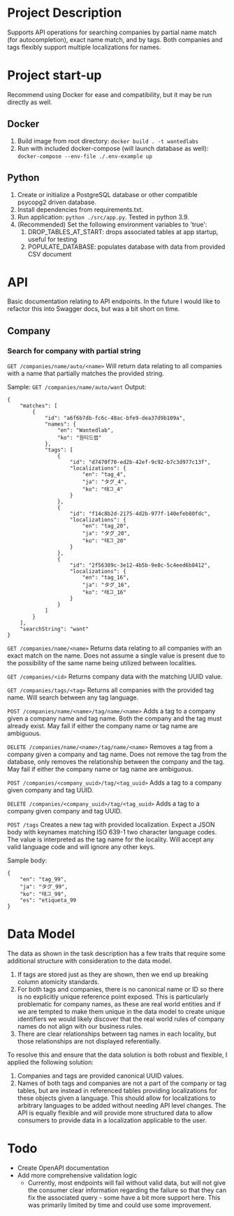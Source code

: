 # Project Description

Supports API operations for searching companies by partial name match (for autocompletion), exact name match, and by tags. Both companies and tags flexibly support multiple localizations for names.

# Project start-up
Recommend using Docker for ease and compatibility, but it may be run directly as well.

## Docker
1. Build image from root directory: `docker build . -t wantedlabs`
2. Run with included docker-compose (will launch database as well): `docker-compose --env-file ./.env-example up`

## Python
1. Create or initialize a PostgreSQL database or other compatible psycopg2 driven database.
2. Install dependencies from requirements.txt.
3. Run application: `python ./src/app.py`. Tested in python 3.9.
4. (Recommended) Set the following environment variables to 'true':
   1. DROP_TABLES_AT_START: drops associated tables at app startup, useful for testing
   2. POPULATE_DATABASE: populates database with data from provided CSV document


# API
Basic documentation relating to API endpoints. In the future I would like to refactor this into Swagger docs, but was a bit short on time.

## Company

### Search for company with partial string

`GET /companies/name/auto/<name>`
Will return data relating to all companies with a name that partially matches the provided string.

Sample: `GET /companies/name/auto/want`
Output:
```
{
    "matches": [
        {
            "id": "a6f6b7db-fc6c-48ac-bfe9-dea37d9b109a",
            "names": {
                "en": "Wantedlab",
                "ko": "원티드랩"
            },
            "tags": [
                {
                    "id": "d7470f70-ed2b-42ef-9c92-b7c3d977c13f",
                    "localizations": {
                        "en": "tag_4",
                        "ja": "タグ_4",
                        "ko": "태그_4"
                    }
                },
                {
                    "id": "f14c8b2d-2175-4d2b-977f-140efeb80fdc",
                    "localizations": {
                        "en": "tag_20",
                        "ja": "タグ_20",
                        "ko": "태그_20"
                    }
                },
                {
                    "id": "2f56389c-3e12-4b5b-9e8c-5c4eed6b8412",
                    "localizations": {
                        "en": "tag_16",
                        "ja": "タグ_16",
                        "ko": "태그_16"
                    }
                }
            ]
        }
    ],
    "searchString": "want"
}
```


`GET /companies/name/<name>`
Returns data relating to all companies with an exact match on the name. Does not assume a single value is present due to the possibility of the same name being utilized between localities.

`GET /companies/<id>`
Returns company data with the matching UUID value.

`GET /companies/tags/<tag>`
Returns all companies with the provided tag name.  Will search between any tag language.

`POST /companies/name/<name>/tag/name/<name>`
Adds a tag to a company given a company name and tag name. Both the company and the tag must already exist. May fail if either the company name or tag name are ambiguous.

`DELETE /companies/name/<name>/tag/name/<name>`
Removes a tag from a company given a company and tag name. Does not remove the tag from the database, only removes the relationship between the company and the tag.  May fail if either the company name or tag name are ambiguous.

`POST /companies/<company_uuid>/tag/<tag_uuid>`
Adds a tag to a company given company and tag UUID.

`DELETE /companies/<company_uuid>/tag/<tag_uuid>`
Adds a tag to a company given company and tag UUID.

`POST /tags`
Creates a new tag with provided localization. Expect a JSON body with keynames matching ISO 639-1 two character language codes.  The value is interpreted as the tag name for the locality.  Will accept any valid language code and will ignore any other keys.

Sample body:
```
{
    "en": "tag_99",
    "ja": "タグ_99",
    "ko": "태그_99",
    "es": "etiqueta_99
}
```

# Data Model
The data as shown in the task description has a few traits that require some additional structure with consideration to the data model.
1. If tags are stored just as they are shown, then we end up breaking column atomicity standards.
2. For both tags and companies, there is no canonical name or ID so there is no explicitly unique reference point exposed. This is particularly problematic for company names, as these are real world entities and if we are tempted to make them unique in the data model to create unique identifiers we would likely discover that the real world rules of company names do not align with our business rules.
3. There are clear relationships between tag names in each locality, but those relationships are not displayed referentially.

To resolve this and ensure that the data solution is both robust and flexible, I applied the following solution:
1. Companies and tags are provided canonical UUID values.
2. Names of both tags and companies are not a part of the company or tag tables, but are instead in referenced tables providing localizations for these objects given a language. This should allow for localizations to arbitrary languages to be added without needing API level changes. The API is equally flexible and will provide more structured data to allow consumers to provide data in a localization applicable to the user.

# Todo
* Create OpenAPI documentation
* Add more comprehensive validation logic
  * Currently, most endpoints will fail without valid data, but will not give the consumer clear information regarding the failure so that they can fix the associated query - some have a bit more support here. This was primarily limited by time and could use some improvement.
